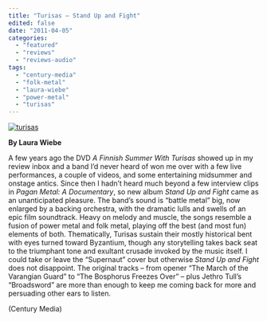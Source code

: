```yaml
---
title: "Turisas – Stand Up and Fight"
edited: false
date: "2011-04-05"
categories:
  - "featured"
  - "reviews"
  - "reviews-audio"
tags:
  - "century-media"
  - "folk-metal"
  - "laura-wiebe"
  - "power-metal"
  - "turisas"
---
```


[![](http://www.hellbound.ca/wp-content/uploads/2011/04/turisas.jpg "turisas")](http://www.hellbound.ca/wp-content/uploads/2011/04/turisas.jpg)

**By Laura Wiebe**

A few years ago the DVD _A Finnish Summer With Turisas_ showed up in my review inbox and a band I’d never heard of won me over with a few live performances, a couple of videos, and some entertaining midsummer and onstage antics. Since then I hadn’t heard much beyond a few interview clips in _Pagan Metal: A Documentary_, so new album _Stand Up and Fight_ came as an unanticipated pleasure. The band’s sound is “battle metal” big, now enlarged by a backing orchestra, with the dramatic lulls and swells of an epic film soundtrack. Heavy on melody and muscle, the songs resemble a fusion of power metal and folk metal, playing off the best (and most fun) elements of both. Thematically, Turisas sustain their mostly historical bent with eyes turned toward Byzantium, though any storytelling takes back seat to the triumphant tone and exultant crusade invoked by the music itself. I could take or leave the “Supernaut” cover but otherwise _Stand Up and Fight_ does not disappoint. The original tracks ­– from opener “The March of the Varangian Guard” to “The Bosphorus Freezes Over” – plus Jethro Tull’s “Broadsword” are more than enough to keep me coming back for more and persuading other ears to listen.

(Century Media)
